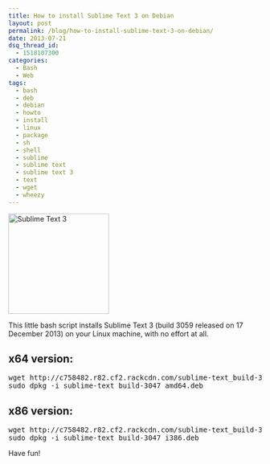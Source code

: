 ```yaml
---
title: How to install Sublime Text 3 on Debian
layout: post
permalink: /blog/how-to-install-sublime-text-3-on-debian/
date: 2013-07-21
dsq_thread_id:
  - 1518107300
categories:
  - Bash
  - Web
tags:
  - bash
  - deb
  - debian
  - howto
  - install
  - linux
  - package
  - sh
  - shell
  - sublime
  - sublime text
  - sublime text 3
  - text
  - wget
  - wheezy
---
```


<img src="/images/Sublime_Text_Logo.png" alt="Sublime Text 3" width="200" height="200" class="basic-alignment left" />

<p>
  This little bash script installs Sublime Text 3 (build 3059 released on 17 December 2013) on your Linux machine, with no effort at all.
</p>

<h2>
  x64 version:
</h2>

<pre>wget http://c758482.r82.cf2.rackcdn.com/sublime-text_build-3047_amd64.deb
sudo dpkg -i sublime-text_build-3047_amd64.deb</pre>

<h2>
  x86 version:
</h2>

<pre>wget http://c758482.r82.cf2.rackcdn.com/sublime-text_build-3047_i386.deb
sudo dpkg -i sublime-text_build-3047_i386.deb</pre>

<p>
  Have fun!
</p>
